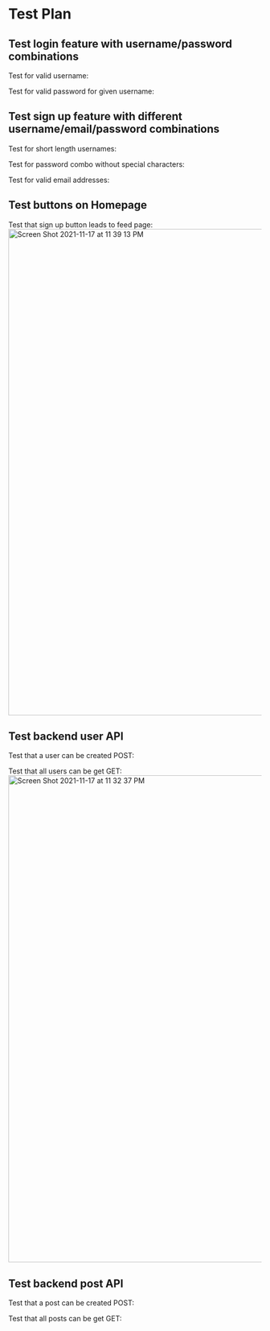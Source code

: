 # Test Plan

## Test login feature with username/password combinations

Test for valid username:

Test for valid password for given username:

## Test sign up feature with different username/email/password combinations

Test for short length usernames:

Test for password combo without special characters:

Test for valid email addresses:

## Test buttons on Homepage

Test that sign up button leads to feed page:
<img width="966" alt="Screen Shot 2021-11-17 at 11 39 13 PM" src="https://user-images.githubusercontent.com/12708259/142372697-fd47057c-bff6-47cd-88f6-6ff780127449.png">


## Test backend user API 

Test that a user can be created POST:

Test that all users can be get GET:
<img width="967" alt="Screen Shot 2021-11-17 at 11 32 37 PM" src="https://user-images.githubusercontent.com/12708259/142372418-732fcf51-1623-4d25-994c-b6736b50e7c6.png">

## Test backend post API

Test that a post can be created POST:

Test that all posts can be get GET:
